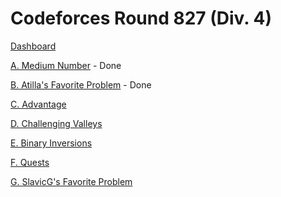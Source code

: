# Codeforces Round 827 (Div. 4)

[Dashboard](https://codeforces.com/contest/1760)

[A. Medium Number](https://codeforces.com/contest/1760/problem/A) - Done

[B. Atilla's Favorite Problem](https://codeforces.com/contest/1760/problem/B) - Done

[C. Advantage](https://codeforces.com/contest/1760/problem/C)

[D. Challenging Valleys](https://codeforces.com/contest/1760/problem/D)

[E. Binary Inversions](https://codeforces.com/contest/1760/problem/E)

[F. Quests](https://codeforces.com/contest/1760/problem/F)

[G. SlavicG's Favorite Problem](https://codeforces.com/contest/1760/problem/G)
